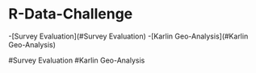 # R-Data-Challenge

-[Survey Evaluation](#Survey Evaluation)
-[Karlin Geo-Analysis](#Karlin Geo-Analysis)


#Survey Evaluation
#Karlin Geo-Analysis
